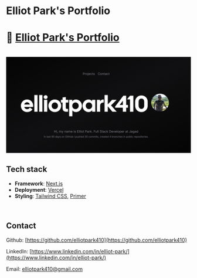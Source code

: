 # Elliot Park's Portfolio

# 🔗 [Elliot Park's Portfolio](https://portfolio2-7f3m13p54-elliot-parks-projects.vercel.app/)

<br>

<a href="https://portfolio2-7f3m13p54-elliot-parks-projects.vercel.app/" target="_blank" rel="noopener noreferrer">
    <img src="public/screenshot.png" title="Elliot Park's Portfolio" width="720px">
</a>

<br>

## Tech stack
- **Framework**: [Next.js](https://nextjs.org/)
- **Deployment**: [Vercel](https://vercel.com)
- **Styling**: [Tailwind CSS](https://tailwindcss.com), [Primer](https://primer.style/)

<br>

## Contact

Github: [https://github.com/elliotpark410](https://github.com/elliotpark410)
<br>

LinkedIn: [https://www.linkedin.com/in/elliot-park/](https://www.linkedin.com/in/elliot-park/)
<br>

Email: [elliotpark410@gmail.com](mailto:elliotpark410@gmail.com)
<br>
